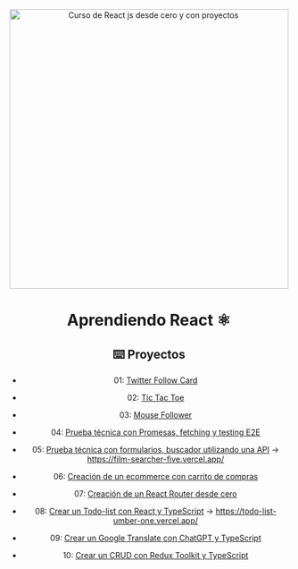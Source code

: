 <div align="center">

<img alt="Curso de React js desde cero y con proyectos" src="https://user-images.githubusercontent.com/1561955/212888793-fd719e58-b0c2-4d03-9c55-38e3e79ebc17.png" width="500" />

# Aprendiendo React ⚛️

## ⌨️ Proyectos

- 01: [Twitter Follow Card](projects/01-twitter-follow-card/)
- 02: [Tic Tac Toe](projects/02-tic-tac-toe/)
- 03: [Mouse Follower](projects/03-mouse-follower)
- 04: [Prueba técnica con Promesas, fetching y testing E2E](projects/04-react-prueba-tecnica)
- 05: [Prueba técnica con formularios, buscador utilizando una API](projects/05-react-buscador-peliculas) -> https://film-searcher-five.vercel.app/
  
- 06: [Creación de un ecommerce con carrito de compras](projects/06-shopping-cart)
- 07: [Creación de un React Router desde cero](projects/07-midu-router)
- 08: [Crear un Todo-list con React y TypeScript](projects/08-to-do-app-ts/) -> https://todo-list-umber-one.vercel.app/
- 09: [Crear un Google Translate con ChatGPT y TypeScript](projects/09-google-translate-clone/)
- 10: [Crear un CRUD con Redux Toolkit y TypeScript](projects/10-react-redux/)



